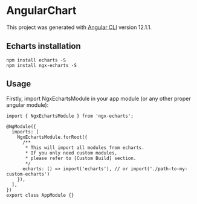 # AngularChart

This project was generated with [Angular CLI](https://github.com/angular/angular-cli) version 12.1.1.

## Echarts installation
```
npm install echarts -S
npm install ngx-echarts -S
```

## Usage
Firstly, import NgxEchartsModule in your app module (or any other proper angular module):

```
import { NgxEchartsModule } from 'ngx-echarts';

@NgModule({
  imports: [
    NgxEchartsModule.forRoot({
      /**
       * This will import all modules from echarts.
       * If you only need custom modules,
       * please refer to [Custom Build] section.
       */
      echarts: () => import('echarts'), // or import('./path-to-my-custom-echarts')
    }),
  ],
})
export class AppModule {}
```
